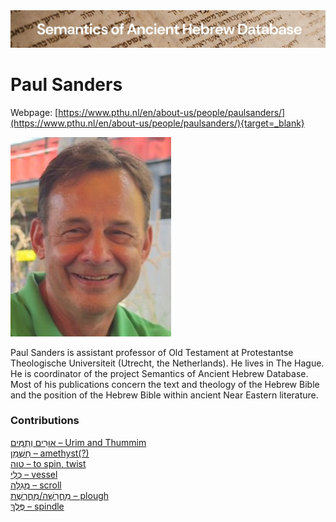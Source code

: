 <html><body><img id="banner" src="../../images/banners/banner.png" alt="banner" /></body></html>

# Paul Sanders

Webpage: [https://www.pthu.nl/en/about-us/people/paulsanders/](https://www.pthu.nl/en/about-us/people/paulsanders/){target=_blank}


![paul sanders](../images/photos/paul_sanders.jpg "Paul Sanders")


Paul Sanders is assistant professor of Old Testament at Protestantse Theologische Universiteit (Utrecht, the Netherlands). He lives in The Hague. He is coordinator of the project Semantics of Ancient Hebrew Database. Most of his publications concern the text and theology of the Hebrew Bible and the position of the Hebrew Bible within ancient Near Eastern literature.

### Contributions
[אוּרִים וְתֻמִּים – Urim and Thummim](../words/2urim_wthummim.md)<br>[חַשְׁמַן – amethyst(?)](../words/chashman.md)<br>[טוה – to spin, twist](../words/t-w-h.md)<br>[כְּלִי – vessel](../words/kli.md)<br>[מְגִלָּה – scroll](../words/mgillah.md)<br>[מַחֲרֵשָׁה/מַחֲרֶשֶׁת – plough](../words/machareshah.md)<br>[פֶּלֶךְ – spindle](../words/pelek.md)<br>